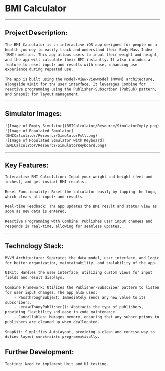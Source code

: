 # BMI Calculator

---

## Project Description:
    The BMI Calculator is an interactive iOS app designed for people on a health journey to easily track and understand their Body Mass Index (BMI) metrics. This app allows users to input their weight and height, and the app will calculate their BMI instantly. It also includes a feature to reset inputs and results with ease, enhancing user experience during repeated use.

    The app is built using the Model-View-ViewModel (MVVM) architecture, alongside UIKit for the user interface. It leverages Combine for reactive programming using the Publisher-Subscriber (PubSub) pattern, and SnapKit for layout management.

---

## Simulator Images:

    ![Image of Empty Simulator](BMICalculator/Resource/SimulatorEmpty.png)
    ![Image of Populated Simulator](BMICalculator/Resource/SimulatorFull.png)
    ![Image of Populated Simulator with Keyboard](BMICalculator/Resource/SimulatorKeyboard.png)



---

## Key Features:
    Interactive BMI Calculation: Input your weight and height (feet and inches), and get instant BMI results.
    
    Reset Functionality: Reset the calculator easily by tapping the logo, which clears all inputs and results.
    
    Real-time Feedback: The app updates the BMI result and status view as soon as new data is entered.
    
    Reactive Programming with Combine: Publishes user input changes and responds in real-time, allowing for seamless updates.
    
---

## Technology Stack:
    MVVM Architecture: Separates the data model, user interface, and logic for better organization, maintainability, and scalability of the app.
    
    UIKit: Handles the user interface, utilizing custom views for input fields and result displays.

    Combine Framework: Utilizes the Publisher-Subscriber pattern to listen for user input changes. The app also uses:
        - PassthroughSubject: Immediately sends any new value to its subscribers.
        - .eraseToAnyPublisher(): Abstracts the type of publishers, providing flexibility and ease in code maintenance.
        - Cancellables: Manages memory, ensuring that any subscriptions to publishers are cleaned up when deallocated.

    SnapKit: Simplifies AutoLayout, providing a clean and concise way to define layout constraints programmatically.
    
    
## Further Development:
    Testing: Need to implement Unit and UI testing.
